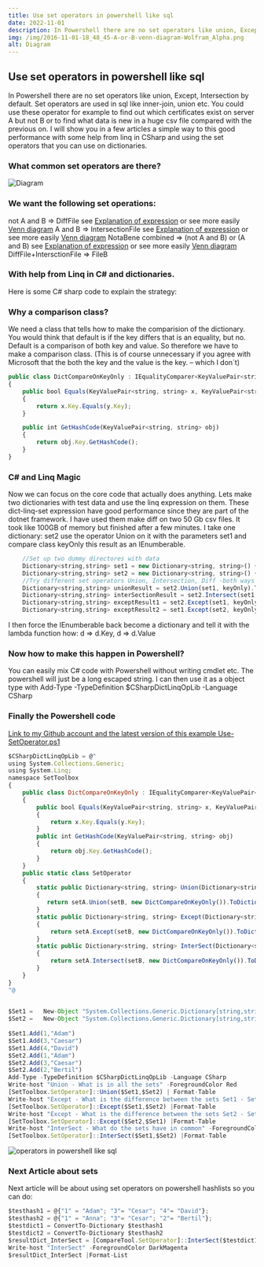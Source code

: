 ```yaml
---
title: Use set operators in powershell like sql
date: 2022-11-01
description: In Powershell there are no set operators like union, Except, Intersection by default. Set operators are used in sql like inner-join, union etc. You could use these operator for example..
img: /img/2016-11-01-18_48_45-A-or-B-venn-diagram-Wolfram_Alpha.png
alt: Diagram
---
```


## Use set operators in powershell like sql
In Powershell there are no set operators like union, Except, Intersection by default.
Set operators are used in sql like inner-join, union etc.
You could use these operator for example to find out which certificates exist on server A but not B or to find what data is new in a huge csv file compared with the previous on.
I will show you in a few articles a simple way to this good performance with some help from linq in CSharp and using the set operators that you can use on dictionaries.

### What common set operators are there?
![Diagram](/img/2016-11-01-18_48_45-A-or-B-venn-diagram-Wolfram_Alpha.png)

### We want the following set operations:
not A and B => DiffFile see [Explanation of expression](https://www.wolframalpha.com/input/?i=not+A+and+B) or see more easily [Venn diagram](https://www.wolframalpha.com/share/clip?f=d41d8cd98f00b204e9800998ecf8427e41kvo33uui)
A and B => IntersectionFile see [Explanation of expression](https://www.wolframalpha.com/input/?i=A+and+B) or see more easily [Venn diagram](https://www.wolframalpha.com/share/clip?f=d41d8cd98f00b204e9800998ecf8427e7e2qko5194)
NotaBene combined => (not A and B) or (A and B) see [Explanation of expression](https://www.wolframalpha.com/input/?i=%28not+A+and+B%29+or+%28A+and+B%29) or see more easily [Venn diagram](https://www.wolframalpha.com/share/clip?f=d41d8cd98f00b204e9800998ecf8427eguh00j5eik)
DiffFile+IntersctionFile => FileB

### With help from Linq in C# and dictionaries.
Here is some C# sharp code to explain the strategy:

### Why a comparison class?
We need a class that tells how to make the comparision of the dictionary.
You would think that default is if the key differs that is an equality, but no. Default is a comparison of both key and value.
So therefore we have to make a comparison class.
(This is of course unnecessary if you agree with Microsoft that the both the key and the value is the key. – which I don´t)

```js
public class DictCompareOnKeyOnly : IEqualityComparer<KeyValuePair<string, string>>
{
    public bool Equals(KeyValuePair<string, string> x, KeyValuePair<string, string> y)
    {
        return x.Key.Equals(y.Key);
    }

    public int GetHashCode(KeyValuePair<string, string> obj)
    {
        return obj.Key.GetHashCode();
    }
}
```

### C# and Linq Magic
Now we can focus on the core code that actually does anything. Lets make two dictionaries with test data and use the linq expression on them.
These dict-linq-set expression have good performance since they are part of the dotnet framework. I have used them make diff on two 50 Gb csv files.
It took like 100GB of memory but finished after a few minutes.
I take one dictionary: set2 use the operator Union on it with the parameters set1 and compare class keyOnly this result as an IEnumberable. 
```js
    //Set up two dummy directores with data
    Dictionary<string,string> set1 = new Dictionary<string, string>() { { "1","Adam"}, {"3","Caesar"}, { "4", "David" } };
    Dictionary<string,string> set2 = new Dictionary<string, string>() { { "1", "Adam" }, { "3", "Caesar" }, { "2", "Bertil" } };
    //Try different set operators Union, Intersection, Diff -both ways
    Dictionary<string,string> unionResult = set2.Union(set1, keyOnly).ToDictionary(d => d.Key, d => d.Value);
    Dictionary<string,string> interSectionResult = set2.Intersect(set1, keyOnly).ToDictionary(d => d.Key, d => d.Value);
    Dictionary<string,string> exceptResult1 = set2.Except(set1, keyOnly).ToDictionary(d => d.Key, d => d.Value);
    Dictionary<string,string> exceptResult2 = set1.Except(set2, keyOnly).ToDictionary(d => d.Key, d => d.Value);
```
I then force the IEnumberable back become a dictionary and tell it with the lambda function how: d => d.Key, d => d.Value

### Now how to make this happen in Powershell?
You can easily mix C# code with Powershell without writing cmdlet etc. The powershell will just be a long escaped string. I can then use it as a object type with
Add-Type -TypeDefinition $CSharpDictLinqOpLib -Language CSharp

### Finally the Powershell code
[Link to my Github account and the latest version of this example Use-SetOperator.ps1](https://github.com/patriklindstrom/Powershell-pasen/blob/master/Use-SetOperator.ps1)

```js
$CSharpDictLinqOpLib = @"
using System.Collections.Generic;
using System.Linq;
namespace SetToolbox
{
    public class DictCompareOnKeyOnly : IEqualityComparer<KeyValuePair<string, string>>
    {
        public bool Equals(KeyValuePair<string, string> x, KeyValuePair<string, string> y)
        {
            return x.Key.Equals(y.Key);
        }
        public int GetHashCode(KeyValuePair<string, string> obj)
        {
            return obj.Key.GetHashCode();
        }
    }
    public static class SetOperator
    {
        static public Dictionary<string, string> Union(Dictionary<string, string> setA, Dictionary<string, string> setB  )
        { 
           return setA.Union(setB, new DictCompareOnKeyOnly()).ToDictionary(ld => ld.Key, ld => ld.Value); ;          
        }
        static public Dictionary<string, string> Except(Dictionary<string, string> setA, Dictionary<string, string> setB)
        {
            return setA.Except(setB, new DictCompareOnKeyOnly()).ToDictionary(ld => ld.Key, ld => ld.Value); ;
        }
        static public Dictionary<string, string> InterSect(Dictionary<string, string> setA, Dictionary<string, string> setB)
        {
            return setA.Intersect(setB, new DictCompareOnKeyOnly()).ToDictionary(ld => ld.Key, ld => ld.Value); ;
        }
    }
}
"@

 
$Set1 =   New-Object "System.Collections.Generic.Dictionary[string,string]"
$Set2 =   New-Object "System.Collections.Generic.Dictionary[string,string]"
 
$Set1.Add(1,"Adam")
$Set1.Add(3,"Caesar")
$Set1.Add(4,"David")
$Set2.Add(1,"Adam")
$Set2.Add(3,"Caesar")
$Set2.Add(2,"Bertil")
Add-Type -TypeDefinition $CSharpDictLinqOpLib -Language CSharp 
Write-host "Union - What is in all the sets" -ForegroundColor Red
[SetToolbox.SetOperator]::Union($Set1,$Set2) | Format-Table 
Write-host "Except - What is the difference between the sets Set1 - Set2" -ForegroundColor Cyan
[SetToolbox.SetOperator]::Except($Set1,$Set2) |Format-Table
Write-host "Except - What is the difference between the sets Set2 - Set1" -ForegroundColor DarkCyan
[SetToolbox.SetOperator]::Except($Set2,$Set1) |Format-Table
Write-host "InterSect - What do the sets have in common" -ForegroundColor DarkMagenta
[SetToolbox.SetOperator]::InterSect($Set1,$Set2) |Format-Table
```

![operators in powershell like sql](/img/2016-11-01-21_42_26-Use-set-operators-in-powershell-like-sql-_-LCube.png)
### Next Article about sets
Next article will be about using set operators on powershell hashlists
so you can do:
```js
$testhash1 = @{"1" = "Adam"; "3"= "Cesar"; "4"= "David"};
$testhash2 = @{"1" = "Anna"; "3"= "Cesar"; "2"= "Bertil"};
$testdict1 = ConvertTo-Dictionary $testhash1
$testdict2 = ConvertTo-Dictionary $testhash2
$resultDict_InterSect = [CompareTool.SetOperator]::InterSect($testdict1,$testdict2)
Write-host "InterSect" -ForegroundColor DarkMagenta
$resultDict_InterSect |Format-List
```